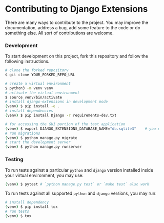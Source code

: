 # Contributing to Django Extensions

There are many ways to contribute to the project. You may improve the documentation, address a bug, add some feature to the code or do something else. All sort of contributions are welcome.


### Development

To start development on this project, fork this repository and follow the following instructions.

```bash
# clone the forked repository
$ git clone YOUR_FORKED_REPO_URL

# create a virtual environment
$ python3 -m venv venv
# activate the virtual environment
$ source venv/bin/activate
# install django-extensions in development mode
(venv) $ pip install -e .
# install dependencies
(venv) $ pip install Django -r requirements-dev.txt

# for accessing the GUI portion of the test application
(venv) $ export DJANGO_EXTENSIONS_DATABASE_NAME="db.sqlite3"    # you may change if you want to use any other database
# run migrations
(venv) $ python manage.py migrate
# start the development server
(venv) $ python manage.py runserver
```

### Testing

To run tests against a particular `python` and `django` version installed inside your virtual environment, you may use:

```bash
(venv) $ pytest # `python manage.py test` or `make test` also work

```

To run tests against all supported `python` and `django` versions, you may run:

```bash
# install dependency
(venv) $ pip install tox
# run tests
(venv) $ tox
```
